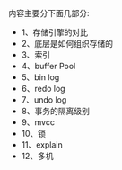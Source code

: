 内容主要分下面几部分:

- 1、存储引擎的对比
- 2、底层是如何组织存储的
- 3、索引
- 4、buffer Pool
- 5、bin log
- 6、redo log
- 7、undo log
- 8、事务的隔离级别
- 9、mvcc
- 10、锁
- 11、explain
- 12、多机
